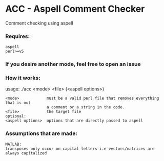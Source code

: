 # ACC - Aspell Comment Checker
Comment checking using aspell

### Requires:
```
aspell
perl>=v5
```
### If you desire another mode, feel free to open an issue

### How it works:
usage: ./acc \<mode> \<file> \(\<aspell options>)
```
<mode>            must be a valid perl file that removes everything that is not
                  a comment or a string in the code.
<file>            the target file
optional:
<aspell options>  options that are directly passed to aspell
```
### Assumptions that are made:
```
MATLAB:
transposes only occur on capital letters i.e vectors/matrices are always capitalized  
```
